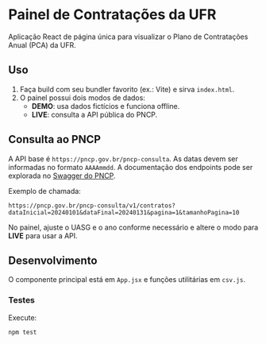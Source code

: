 # Painel de Contratações da UFR

Aplicação React de página única para visualizar o Plano de Contratações Anual (PCA) da UFR.

## Uso
1. Faça build com seu bundler favorito (ex.: Vite) e sirva `index.html`.
2. O painel possui dois modos de dados:
   - **DEMO**: usa dados fictícios e funciona offline.
   - **LIVE**: consulta a API pública do PNCP.

## Consulta ao PNCP
A API base é `https://pncp.gov.br/pncp-consulta`. As datas devem ser informadas no formato `AAAAmmdd`.
A documentação dos endpoints pode ser explorada no [Swagger do PNCP](https://pncp.gov.br/api/consulta/swagger-ui/index.html).

Exemplo de chamada:
```
https://pncp.gov.br/pncp-consulta/v1/contratos?dataInicial=20240101&dataFinal=20240131&pagina=1&tamanhoPagina=10
```
No painel, ajuste o UASG e o ano conforme necessário e altere o modo para **LIVE** para usar a API.

## Desenvolvimento
O componente principal está em `App.jsx` e funções utilitárias em `csv.js`.

### Testes
Execute:
```
npm test
```
